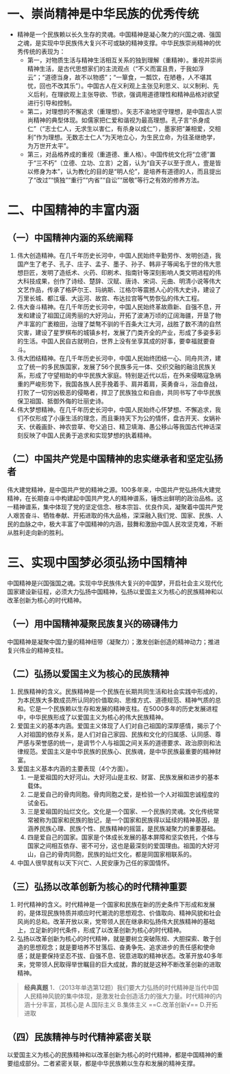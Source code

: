 # 一、崇尚精神是中华民族的优秀传统
- 精神是一个民族赖以长久生存的灵魂。中国精神是凝心聚力的兴国之魂、强国之魂，是实现中华民族伟大复兴不可或缺的精神支撑。中华民族崇尚精神的优秀传统的表现为：
	- 第一，对物质生活与精神生活相互关系的独到理解（重精神）。重视并崇尚精神生活，是古代思想家们的主流观点（“不义而富且贵，于我如浮云”；“道德当身，故不以物惑”；“一箪食，一瓢饮，在陋巷，人不堪其忧，回也不改其乐”）。中国古人在义利观上主张见利思义、以义制利、先义后利，在理欲观上主张导欲、节欲，强调用道德理性和精神品格对欲望进行引导和控制。
	- 第二，对理想的不懈追求（重理想）。矢志不渝地坚守理想，是中国古人崇尚精神的典型体现。如儒家把仁爱和谐视为最高理想。孔子言“杀身成仁”（“志士仁人，无求生以害仁，有杀身以成仁”），墨家把“兼相爱，交相利”作为理想。无数志士仁人“为天地立心，为生民立命，为往圣继绝学，为万世开太平”。
	- 第三，对品格养成的重视（重道德、重人格）。中国传统文化将“立德”置于“三不朽”（立德、立功、立言）之首，认为“自天子以至于庶人，壹是皆以修身为本”，认为教化的目的是“明人伦”，是培养有道德的人，而且提出了“改过”“慎独”“重行”“内省”“自讼”“居敬”等行之有效的修养方法。
# 二、中国精神的丰富内涵
## （一）中国精神内涵的系统阐释
1. 伟大创造精神。在几千年历史长河中，中国人民始终辛勤劳作、发明创造，我国产生了老子、孔子、庄子、孟子、墨子、孙子、韩非子等闻名于世的伟大思想巨匠，发明了造纸术、火药、印刷术、指南针等深刻影响人类文明进程的伟大科技成果，创作了诗经、楚辞、汉赋、唐诗、宋词、元曲、明清小说等伟大文艺作品，传承了格萨尔王、玛纳斯、江格尔等震撼人心的伟大史诗，建设了万里长城、都江堰、大运河、故宫、布达拉宫等气势恢弘的伟大工程。
2. 伟大奋斗精神。在几千年历史长河中，中国人民始终革故鼎新、自强不息，开发和建设了祖国辽阔秀丽的大好河山，开拓了波涛万顷的辽阔海疆，开垦了物产丰富的广袤粮田，治理了桀骜不驯的千百条大江大河，战胜了数不清的自然灾害，建设了星罗棋布的城镇乡村，发展了门类齐全的产业，形成了多姿多彩的生活。中国人民自古就明白，世界上没有坐享其成的好事，要幸福就要奋斗。
3. 伟大团结精神。在几千年历史长河中，中国人民始终团结一心、同舟共济，建立了统一的多民族国家，发展了56个民族多元一体、交织交融的融洽民族关系，形成了守望相助的中华民族大家庭。特别是近代以后，在外来侵略寇急祸重的严峻形势下，我国各族人民手挽着手、肩并着肩，英勇奋斗，浴血奋战，打败了一切穷凶极恶的侵略者，捍卫了民族独立和自由，共同书写了中华民族保卫祖国、抵御外侮的壮丽史诗。
4. 伟大梦想精神。在几千年历史长河中，中国人民始终心怀梦想、不懈追求，我们不仅形成了小康生活的理念，而且秉持天下为公的情怀，盘古开天、女娲补天、伏羲画卦、神农尝草、夸父追日、精卫填海、愚公移山等我国古代神话深刻反映了中国人民勇于追求和实现梦想的执着精神。
## （二）中国共产党是中国精神的忠实继承者和坚定弘扬者
伟大建党精神，是中国共产党的精神之源。100多年来，中国共产党弘扬伟大建党精神，在长期奋斗中构建起中国共产党人的精神谱系，锤炼出鲜明的政治品格。这一精神谱系，集中体现了党的坚定信念、根本宗旨、优良作风，凝聚着中国共产党人艰苦奋斗、牺牲奉献、开拓进取的伟大品格，深深融入我们党、国家、民族、人民的血脉之中，极大丰富了中国精神的内涵，鼓舞和激励中国人民攻坚克难，不断从胜利走向新的胜利。
# 三、实现中国梦必须弘扬中国精神
中国精神是兴国强国之魂。实现中华民族伟大复兴的中国梦，开启社会主义现代化国家建设新征程，必须大力弘扬中国精神，弘扬以爱国主义为核心的民族精神和以改革创新为核心的时代精神。
## （一）用中国精神凝聚民族复兴的磅礴伟力
中国精神是凝聚中国力量的精神纽带（凝聚力）；激发创新创造的精神动力；推进复兴伟业的精神支柱。
## （二）弘扬以爱国主义为核心的民族精神
1. 民族精神的含义。民族精神是一个民族在长期共同生活和社会实践中形成的，为本民族大多数成员所认同的价值取向、思维方式、道德规范、精神气质的总和。它是一个民族赖以生存和发展的精神支柱。在5000多年的历史发展进程中，中华民族形成了以爱国主义为核心的伟大民族精神。
2. 爱国主义的基本内涵。爱国主义体现了人们对自己祖国的深厚感情，揭示了个人对祖国的依存关系，是人们对自己家园、民族和文化的归属感、认同感、尊严感与荣誉感的统一，是调节个人与祖国之间关系的道德要求、政治原则和法律规范。爱国主义是中华民族的民族心、民族魂，是中华民族最重要的精神财富。
3. 爱国主义基本内涵的主要表现（4个方面）。
	1. 一是爱祖国的大好河山。大好河山是主权、财富、民族发展和进步的基本载体。
	2. 二是爱自己的骨肉同胞。骨肉同胞之爱，是检验一个人对祖国忠诚程度的试金石。
	3. 三是爱祖国的灿烂文化。文化是一个国家、一个民族的灵魂。文化传统常常被称为国家和民族的胎记，是一个国家和民族得以延续的精神基因，是涵养民族心理、民族个性、民族精神的摇篮，是民族凝聚力的重要基础。
	4. 四是爱自己的国家。国家是个体成长发展的基本屏障和坚实依托，个体与国家之间相互依存、密不可分，这也是最深刻的爱国理由。祖国的大好河山，自己的骨肉同胞，民族的灿烂文化，都是同国家相联系的。
4. 中国人很早就有以天下兴亡、人民安康为己任的家国情怀。
## （三）弘扬以改革创新为核心的时代精神重要
1. 时代精神的含义。时代精神是一个国家和民族在新的历史条件下形成和发展的，是体现民族特质并顺应时代潮流的思想观念、价值取向、精神风貌和社会风尚的总和。改革开放以来，党带领人民在继承和弘扬伟大民族精神的基础上，立足新的时代条件，形成了以改革创新为核心的时代精神。
2. 弘扬以改革创新为核心的时代精神，就是要树立突破陈规、大胆探索、敢于创造的思想观念；就是要培养不甘落后、奋勇争先、追求进步的责任感和使命感；就是要保持坚忍不拔、自强不息、锐意进取的精神状态。改革开放40多年来，党带领人民取得举世瞩目的巨大成就，靠的就是这种不断改革创新的进取精神。

>**经典真题**
1．（2013年单选第12题）我们要大力弘扬的时代精神是当代中国人民精神风貌的集中体现，是激发社会创造活力的强大力量。时代精神的内涵十分丰富，其核心是
A.国际主义
B.集体主义
==C.改革创新√==
D.开拓进取
## （四）民族精神与时代精神紧密关联
以爱国主义为核心的民族精神和以改革创新为核心的时代精神，都是中国精神的重要组成部分。二者紧密关联，都是中华民族赖以生存和发展的精神支撑。